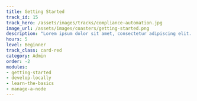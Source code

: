 ```yaml
---
title: Getting Started
track_id: 15
track_hero: /assets/images/tracks/compliance-automation.jpg
image_url: /assets/images/coasters/getting-started.png
description: "Lorem ipsum dolor sit amet, consectetur adipiscing elit. Cras pharetra, erat sed consectetur ultrices, metus diam mollis est, facilisis mollis magna risus eget velit."
hours: 5
level: Beginner
track_class: card-red
category: Admin
order: -2
modules:
- getting-started
- develop-locally
- learn-the-basics
- manage-a-node
---
```

